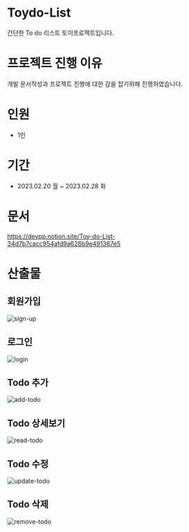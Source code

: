 # Toydo-List
간단한 To do 리스트 토이프로젝트입니다.

# 프로젝트 진행 이유

 개발 문서작성과 프로젝트 진행에 대한 감을 잡기위해 진행하였습니다.

# 인원

- 1인

# 기간

- 2023.02.20 월 ~ 2023.02.28 화

# 문서
https://devpp.notion.site/Toy-do-List-34d7b7cacc954afd9a626b9e491367e5

# 산출물
## 회원가입
![sign-up](https://user-images.githubusercontent.com/78804014/221736480-0304a8e2-30d8-4fe7-8c31-c59dc9dcfea5.gif)

## 로그인
![login](https://user-images.githubusercontent.com/78804014/221736826-887ae3bd-4585-4e71-8665-ba341f5d50fa.gif)

## Todo 추가
![add-todo](https://user-images.githubusercontent.com/78804014/221737648-9412ef14-f3c0-429a-92f5-6a42b96f4182.gif)

## Todo 상세보기
![read-todo](https://user-images.githubusercontent.com/78804014/221737653-9f6ef2cf-d998-43cf-86b1-e089baad3f46.gif)

## Todo 수정
![update-todo](https://user-images.githubusercontent.com/78804014/221737655-4ab37875-9035-4630-bf6c-5bc6d0b1bec2.gif)

## Todo 삭제
![remove-todo](https://user-images.githubusercontent.com/78804014/221737657-7aaf2083-f7ab-4db4-a577-a48d393dfcd4.gif)
